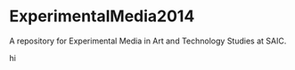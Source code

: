 ExperimentalMedia2014
=====================

A repository for Experimental Media in Art and Technology Studies at SAIC.

hi
